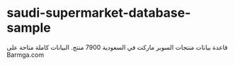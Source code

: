 # saudi-supermarket-database-sample
قاعدة بيانات منتجات السوبر ماركت في السعودية 7900 منتج. البيانات كاملة متاحة على Barmga.com
